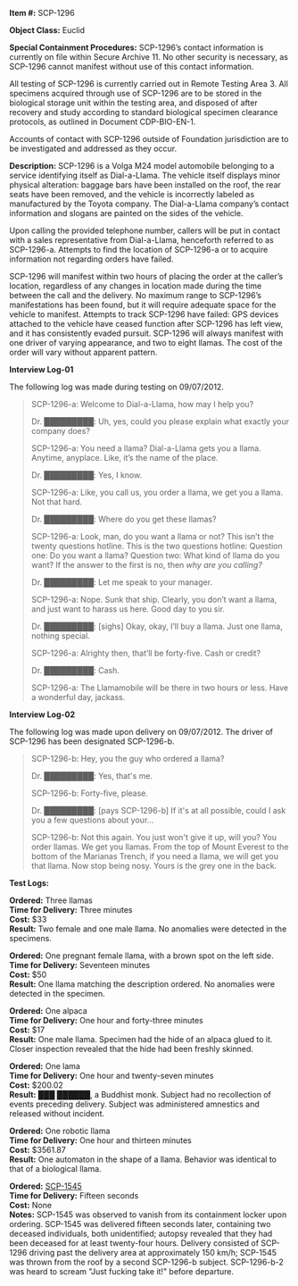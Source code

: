 **Item #:** SCP-1296

**Object Class:** Euclid

**Special Containment Procedures:** SCP-1296’s contact information is currently on file within Secure Archive 11. No other security is necessary, as SCP-1296 cannot manifest without use of this contact information.

All testing of SCP-1296 is currently carried out in Remote Testing Area 3. All specimens acquired through use of SCP-1296 are to be stored in the biological storage unit within the testing area, and disposed of after recovery and study according to standard biological specimen clearance protocols, as outlined in Document CDP-BIO-EN-1.

Accounts of contact with SCP-1296 outside of Foundation jurisdiction are to be investigated and addressed as they occur.

**Description:** SCP-1296 is a Volga M24 model automobile belonging to a service identifying itself as Dial-a-Llama. The vehicle itself displays minor physical alteration: baggage bars have been installed on the roof, the rear seats have been removed, and the vehicle is incorrectly labeled as manufactured by the Toyota company. The Dial-a-Llama company’s contact information and slogans are painted on the sides of the vehicle.

Upon calling the provided telephone number, callers will be put in contact with a sales representative from Dial-a-Llama, henceforth referred to as SCP-1296-a. Attempts to find the location of SCP-1296-a or to acquire information not regarding orders have failed.

SCP-1296 will manifest within two hours of placing the order at the caller’s location, regardless of any changes in location made during the time between the call and the delivery. No maximum range to SCP-1296’s manifestations has been found, but it will require adequate space for the vehicle to manifest. Attempts to track SCP-1296 have failed: GPS devices attached to the vehicle have ceased function after SCP-1296 has left view, and it has consistently evaded pursuit. SCP-1296 will always manifest with one driver of varying appearance, and two to eight llamas. The cost of the order will vary without apparent pattern.

**Interview Log-01**

The following log was made during testing on 09/07/2012.

> SCP-1296-a: Welcome to Dial-a-Llama, how may I help you?
> 
> Dr. █████████: Uh, yes, could you please explain what exactly your company does?
> 
> SCP-1296-a: You need a llama? Dial-a-Llama gets you a llama. Anytime, anyplace. Like, it’s the name of the place.
> 
> Dr. █████████: Yes, I know.
> 
> SCP-1296-a: Like, you call us, you order a llama, we get you a llama. Not that hard.
> 
> Dr. █████████: Where do you get these llamas?
> 
> SCP-1296-a: Look, man, do you want a llama or not? This isn’t the twenty questions hotline. This is the two questions hotline: Question one: Do you want a llama? Question two: What kind of llama do you want? If the answer to the first is no, then _why are you calling?_
> 
> Dr. █████████: Let me speak to your manager.
> 
> SCP-1296-a: Nope. Sunk that ship. Clearly, you don’t want a llama, and just want to harass us here. Good day to you sir.
> 
> Dr. █████████: \[sighs\] Okay, okay, I’ll buy a llama. Just one llama, nothing special.
> 
> SCP-1296-a: Alrighty then, that’ll be forty-five. Cash or credit?
> 
> Dr. █████████: Cash.
> 
> SCP-1296-a: The Llamamobile will be there in two hours or less. Have a wonderful day, jackass.

**Interview Log-02**

The following log was made upon delivery on 09/07/2012. The driver of SCP-1296 has been designated SCP-1296-b.

> SCP-1296-b: Hey, you the guy who ordered a llama?
> 
> Dr. █████████: Yes, that's me.
> 
> SCP-1296-b: Forty-five, please.
> 
> Dr. █████████: \[pays SCP-1296-b\] If it's at all possible, could I ask you a few questions about your…
> 
> SCP-1296-b: Not this again. You just won't give it up, will you? You order llamas. We get you llamas. From the top of Mount Everest to the bottom of the Marianas Trench, if you need a llama, we will get you that llama. Now stop being nosy. Yours is the grey one in the back.

**Test Logs:**

**Ordered:** Three llamas  
**Time for Delivery:** Three minutes  
**Cost:** $33  
**Result:** Two female and one male llama. No anomalies were detected in the specimens.

**Ordered:** One pregnant female llama, with a brown spot on the left side.  
**Time for Delivery:** Seventeen minutes  
**Cost:** $50  
**Result:** One llama matching the description ordered. No anomalies were detected in the specimen.

**Ordered:** One alpaca  
**Time for Delivery:** One hour and forty-three minutes  
**Cost:** $17  
**Result:** One male llama. Specimen had the hide of an alpaca glued to it. Closer inspection revealed that the hide had been freshly skinned.

**Ordered:** One lama  
**Time for Delivery:** One hour and twenty-seven minutes  
**Cost:** $200.02  
**Result:** ███ ██████, a Buddhist monk. Subject had no recollection of events preceding delivery. Subject was administered amnestics and released without incident.

**Ordered:** One robotic llama  
**Time for Delivery:** One hour and thirteen minutes  
**Cost:** $3561.87  
**Result:** One automaton in the shape of a llama. Behavior was identical to that of a biological llama.

**Ordered:** [SCP-1545](/scp-1545)  
**Time for Delivery:** Fifteen seconds  
**Cost:** None  
**Notes:** SCP-1545 was observed to vanish from its containment locker upon ordering. SCP-1545 was delivered fifteen seconds later, containing two deceased individuals, both unidentified; autopsy revealed that they had been deceased for at least twenty-four hours. Delivery consisted of SCP-1296 driving past the delivery area at approximately 150 km/h; SCP-1545 was thrown from the roof by a second SCP-1296-b subject. SCP-1296-b-2 was heard to scream "Just fucking take it!" before departure.